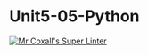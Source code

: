 # Unit5-05-Python
[![Mr Coxall's Super Linter](https://github.com/ICS3U-Programming-NathanA/Unit5-05-Python/workflows/Mr%20Coxall's%20Super%20Linter/badge.svg)](https://github.com/ICS3U-Programming-NathanA/Unit5-05-Python/actions/)
